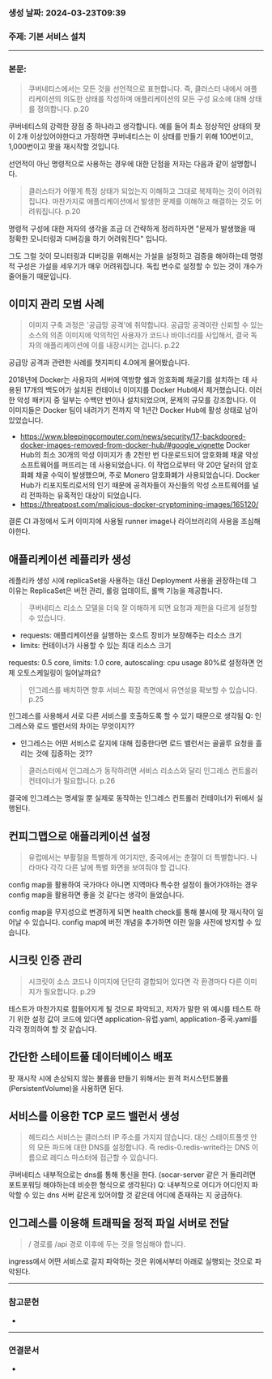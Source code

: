 ### 생성 날짜: 2024-03-23T09:39
### 주제: 기본 서비스 설치
---
### 본문:

> 쿠버네티스에서는 모든 것을 선언적으로 표현합니다. 즉, 클러스터 내에서 애플리케이션의 의도한 상태를 작성하며 애플리케이션의 모든 구성 요소에 대해 상태를 정의합니다. p.20

쿠버네티스의 강력한 장점 중 하나라고 생각합니다. 예를 들어 최소 정상적인 상태의 팟이 2개 이상있어야한다고 가정하면 쿠버네티스는 이 상태를 만들기 위해 100번이고, 1,000번이고 팟을 재시작할 것입니다.

선언적이 아닌 명령적으로 사용하는 경우에 대한 단점을 저자는 다음과 같이 설명합니다.
> 클러스터가 어떻게 특정 상태가 되었는지 이해하고 그대로 복제하는 것이 어려워집니다. 마찬가지로 애플리케이션에서 발생한 문제를 이해하고 해결하는 것도 어려워집니다. p.20

명령적 구성에 대한 저자의 생각을 조금 더 간략하게 정리하자면 "문제가 발생했을 때 정확한 모니터링과 디버깅을 하기 어려워진다" 입니다.

그도 그럴 것이 모니터링과 디버깅을 위해서는 가설을 설정하고 검증을 해야하는데 명령적 구성은 가설을 세우기가 매우 어려워집니다. 독립 변수로 설정할 수 있는 것이 개수가 줄어들기 때문입니다.

## 이미지 관리 모범 사례

> 이미지 구축 과정은 '공급망 공격'에 취약합니다. 공급망 공격이란 신뢰할 수 있는 소스의 의존 이미지에 악의적인 사용자가 코드나 바이너리를 사입해서, 결국 독자의 애플리케이션에 이를 내장시키는 겁니다. p.22

공급망 공격과 관련한 사례를 챗지피티 4.0에게 물어봤습니다.

 2018년에 Docker는 사용자의 서버에 역방향 쉘과 암호화폐 채굴기를 설치하는 데 사용된 17개의 백도어가 설치된 컨테이너 이미지를 Docker Hub에서 제거했습니다. 이러한 악성 패키지 중 일부는 수백만 번이나 설치되었으며, 문제의 규모를 강조합니다. 이 이미지들은 Docker 팀이 내려가기 전까지 약 1년간 Docker Hub에 활성 상태로 남아 있었습니다​.
- https://www.bleepingcomputer.com/news/security/17-backdoored-docker-images-removed-from-docker-hub/#google_vignette
Docker Hub의 최소 30개의 악성 이미지가 총 2천만 번 다운로드되어 암호화폐 채굴 악성 소프트웨어를 퍼뜨리는 데 사용되었습니다. 이 작업으로부터 약 20만 달러의 암호화폐 채굴 수익이 발생했으며, 주로 Monero 암호화폐가 사용되었습니다. Docker Hub가 리포지토리로서의 인기 때문에 공격자들이 자신들의 악성 소프트웨어를 널리 전파하는 유혹적인 대상이 되었습니다.
- https://threatpost.com/malicious-docker-cryptomining-images/165120/

결론 CI 과정에서 도커 이미지에 사용될 runner image나 라이브러리의 사용을 조심해야한다.

## 애플리케이션 레플리카 생성

레플리카 생성 시에 replicaSet을 사용하는 대신 Deployment 사용을 권장하는데 그 이유는 ReplicaSet은 버전 관리, 롤링 업데이트, 롤백 기능을 제공합니다.

> 쿠버네티스 리소스 모델을 더욱 잘 이해하게 되면 요청과 제한을 다르게 설정할 수 있습니다.
- requests: 애플리케이션을 실행하는 호스트 장비가 보장해주는 리소스 크기
- limits: 컨테이너가 사용할 수 있는 최대 리소스 크기

requests: 0.5 core, limits: 1.0 core, autoscaling: cpu usage 80%로 설정하면 언제 오토스케일링이 일어날까요?

> 인그레스를 배치하면 향후 서비스 확장 측면에서 유연성을 확보할 수 있습니다. p.25

인그레스를 사용해서 서로 다른 서비스를 호출하도록 할 수 있기 때문으로 생각됨
Q: 인그레스와 로드 밸런서의 차이는 무엇이지??
- 인그레스는 어떤 서비스로 갈지에 대해 집중한다면 로드 밸런서는 골골루 요청을 흘리는 것에 집중하는 것??

> 클러스터에서 인그레스가 동작하려면 서비스 리소스와 달리 인그레스 컨트롤러 컨테이너가 필요합니다. p.26

결국에 인그레스는 명세일 뿐 실제로 동작하는 인그레스 컨트롤러 컨테이너가 뒤에서 실행된다.

## 컨피그맵으로 애플리케이션 설정

> 유럽에서는 부활절을 특별하게 여기지만, 중국에서는 춘절이 더 특별합니다. 나라마다 각각 다른 날에 특별 화면을 보여줘야 할 겁니다.

config map을 활용하여 국가마다 아니면 지역마다 특수한 설정이 들어가야하는 경우 config map을 활용하면 좋을 것 같다는 생각이 들었습니다.

config map을 무지성으로 변경하게 되면 health check를 통해 불시에 팟 재시작이 일어날 수 있습니다. config map에 버전 개념을 추가하면 이런 일을 사전에 방지할 수 있습니다.

## 시크릿 인증 관리

> 시크릿이 소스 코드나 이미지에 단단히 결합되어 있다면 각 환경마다 다른 이미지가 필요합니다. p.29

테스트가 마찬가지로 힘들어지게 될 것으로 파악되고, 저자가 말한 위 예시를 테스트 하기 위한 설정 값이 코드에 있다면 application-유럽.yaml, application-중국.yaml를 각각 정의하여 할 것 같습니다.

## 간단한 스테이트풀 데이터베이스 배포
팟 재시작 시에 손상되지 않는 불륨을 만들기 위해서는 원격 퍼시스턴트불륨(PersistentVolume)을 사용하면 된다.

## 서비스를 이용한 TCP 로드 밸런서 생성
> 헤드리스 서비스는 클러스터 IP 주소를 가지지 않습니다. 대신 스테이트풀셋 안의 모든 파드에 대한 DNS를 설정합니다. 즉 redis-0.redis-write라는 DNS 이름으로 레디스 마스터에 접근할 수 있습니다.

쿠버네티스 내부적으로는 dns를 통해 통신을 한다. (socar-server 같은 거 돌리려면 포트포워딩 해야하는데 비슷한 형식으로 생각된다) 
Q: 내부적으로 어디가 어디인지 파악할 수 있는 dns 서버 같은게 있어야할 것 같은데 어디에 존재하는 지 궁금하다.

## 인그레스를 이용해 트래픽을 정적 파일 서버로 전달
> / 경로를 /api 경로 이후에 두는 것을 명심해야 합니다.

ingress에서 어떤 서비스로 갈지 파악하는 것은 위에서부터 아래로 실행되는 것으로 파악된다.

---
### 참고문헌
- 
---
### 연결문서
- 

